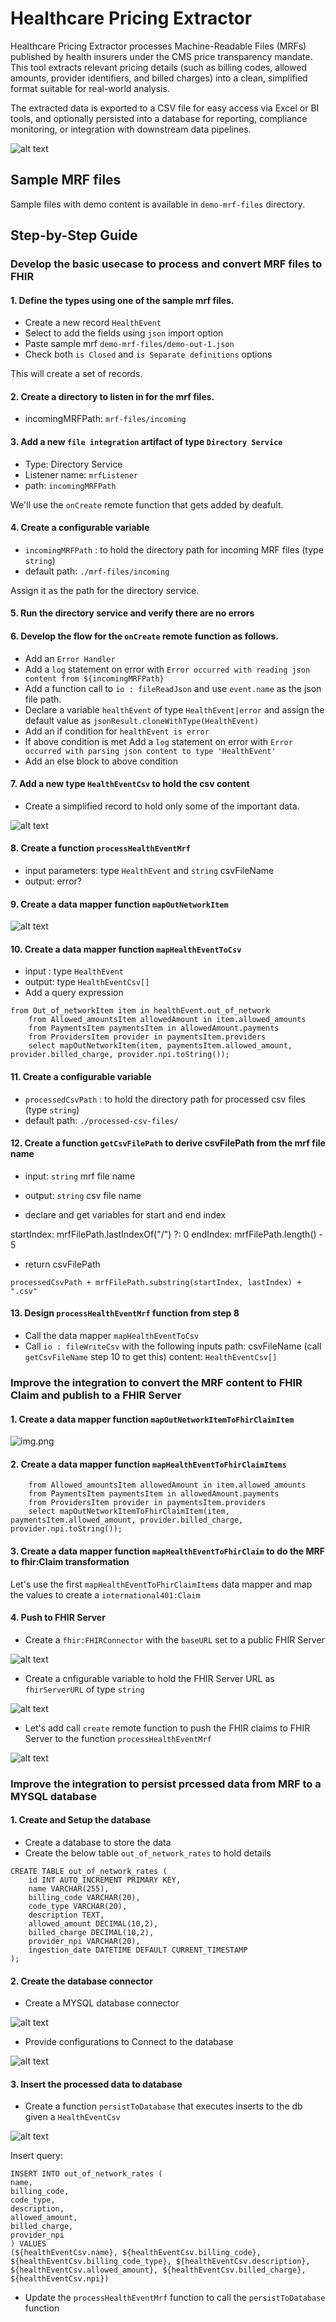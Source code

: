 # Healthcare Pricing Extractor

Healthcare Pricing Extractor processes Machine-Readable Files (MRFs) published by health insurers under the CMS price transparency mandate. This tool extracts relevant pricing details (such as billing codes, allowed amounts, provider identifiers, and billed charges) into a clean, simplified format suitable for real-world analysis.

The extracted data is exported to a CSV file for easy access via Excel or BI tools, and optionally persisted into a database for reporting, compliance monitoring, or integration with downstream data pipelines.

![alt text](images/demo-diagram.png)

## Sample MRF files

Sample files with demo content is available in `demo-mrf-files` directory.

## Step-by-Step Guide

### Develop the basic usecase to process and convert MRF files to FHIR

#### 1. Define the types using one of the sample mrf files. 

- Create a new record `HealthEvent`
- Select to add the fields using `json` import option
- Paste sample mrf `demo-mrf-files/demo-out-1.json`
- Check both `is Closed` and `is Separate definitions` options

This will create a set of records.

#### 2. Create a directory to listen in for the mrf files.

- incomingMRFPath: `mrf-files/incoming`

#### 3. Add a new `file integration` artifact of type `Directory Service`

- Type:  Directory Service
- Listener name: `mrfListener`
- path: `incomingMRFPath`

We'll use the `onCreate` remote function that gets added by deafult.

#### 4. Create a configurable variable

- `incomingMRFPath` : to hold the directory path for incoming MRF files (type `string`)
- default path: `./mrf-files/incoming`

Assign it as the path for the directory service.

#### 5. Run the directory service and verify there are no errors

#### 6. Develop the flow for the `onCreate` remote function as follows.

- Add an `Error Handler`
- Add a `log` statement on error with `Error occurred with reading json content from ${incomingMRFPath}`
- Add a function call to `io : fileReadJson` and use `event.name` as the json file path.
- Declare a variable `healthEvent` of type `HealthEvent|error` and assign the default value as `jsonResult.cloneWithType(HealthEvent)`
- Add an if condition for `healthEvent is error`
- If above condition is met Add a `log` statement on error with `Error occurred with parsing json content to type 'HealthEvent'`
- Add an else block to above condition

#### 7. Add a new type `HealthEventCsv` to hold the csv content

- Create a simplified record to hold only some of the important data.

![alt text](images/image.png)

#### 8. Create a function `processHealthEventMrf`

- input parameters:  type `HealthEvent` and `string` csvFileName
- output: error?

#### 9. Create a data mapper function `mapOutNetworkItem`

![alt text](images/datamapper-img.png)

#### 10. Create a data mapper function `mapHealthEventToCsv`

- input : type `HealthEvent`
- output: type `HealthEventCsv[]`
- Add a query expression

```
from Out_of_networkItem item in healthEvent.out_of_network
    from Allowed_amountsItem allowedAmount in item.allowed_amounts
    from PaymentsItem paymentsItem in allowedAmount.payments
    from ProvidersItem provider in paymentsItem.providers
    select mapOutNetworkItem(item, paymentsItem.allowed_amount, provider.billed_charge, provider.npi.toString());
```

#### 11. Create a configurable variable

- `processedCsvPath` : to hold the directory path for processed csv files (type `string`)
- default path: `./processed-csv-files/`


#### 12. Create a function `getCsvFilePath` to derive csvFilePath from the mrf file name
 
- input: `string` mrf file name
- output: `string` csv file name

- declare and get variables for start and end index

startIndex: mrfFilePath.lastIndexOf("/") ?: 0
endIndex: mrfFilePath.length() - 5

- return csvFilePath

```
processedCsvPath + mrfFilePath.substring(startIndex, lastIndex) + ".csv"
```

#### 13. Design `processHealthEventMrf` function from step 8

- Call the data mapper `mapHealthEventToCsv`
- Call `io : fileWriteCsv` with the following inputs
    path: csvFileName (call `getCsvFileName` step 10 to get this)
    content: `HealthEventCsv[]`

### Improve the integration to convert the MRF content to FHIR Claim and publish to a FHIR Server

#### 1. Create a data mapper function `mapOutNetworkItemToFhirClaimItem`

![img.png](images/img.png)

#### 2. Create a data mapper function `mapHealthEventToFhirClaimItems`

```
    from Allowed_amountsItem allowedAmount in item.allowed_amounts
    from PaymentsItem paymentsItem in allowedAmount.payments
    from ProvidersItem provider in paymentsItem.providers
    select mapOutNetworkItemToFhirClaimItem(item, paymentsItem.allowed_amount, provider.billed_charge, provider.npi.toString());
```

#### 3. Create a data mapper function `mapHealthEventToFhirClaim` to do the MRF to fhir:Claim transformation

Let's use the first `mapHealthEventToFhirClaimItems` data mapper and map the values to create a `international401:Claim`

#### 4. Push to FHIR Server

- Create a `fhir:FHIRConnector` with the `baseURL` set to a public FHIR Server

![alt text](images/image-4.png)

- Create a cnfigurable variable to hold the FHIR Server URL as `fhirServerURL` of type `string`

![alt text](images/image-1.png)

- Let's add call `create` remote function to push the FHIR claims to FHIR Server to the function ``processHealthEventMrf``

![alt text](images/image-2.png)

### Improve the integration to persist prcessed data from MRF to a MYSQL database

#### 1. Create and Setup the database

- Create a database to store the data
- Create the below table `out_of_network_rates` to hold details

```
CREATE TABLE out_of_network_rates (
    id INT AUTO_INCREMENT PRIMARY KEY,
    name VARCHAR(255),
    billing_code VARCHAR(20),
    code_type VARCHAR(20),
    description TEXT,
    allowed_amount DECIMAL(10,2),
    billed_charge DECIMAL(10,2),
    provider_npi VARCHAR(20),
    ingestion_date DATETIME DEFAULT CURRENT_TIMESTAMP
);
```

#### 2. Create the database connector

- Create a MYSQL database connector

![alt text](images/image-5.png)

- Provide configurations to Connect to the database

![alt text](images/image-6.png)

#### 3. Insert the processed data to database

- Create a function `persistToDatabase` that executes inserts to the db given a `HealthEventCsv`

![alt text](images/image-7.png)

Insert query:

```
INSERT INTO out_of_network_rates (
name,
billing_code,
code_type,
description,
allowed_amount,
billed_charge,
provider_npi
) VALUES 
(${healthEventCsv.name}, ${healthEventCsv.billing_code}, ${healthEventCsv.billing_code_type}, ${healthEventCsv.description}, ${healthEventCsv.allowed_amount}, ${healthEventCsv.billed_charge}, ${healthEventCsv.npi})
```

- Update the `processHealthEventMrf` function to call the `persistToDatabase` function
